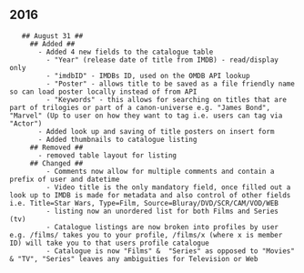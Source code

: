 ## 2016 ##
	   ## August 31 ##
	     ## Added ##
		   - Added 4 new fields to the catalogue table
		     - "Year" (release date of title from IMDB) - read/display only
			 - "imdbID" - IMDBs ID, used on the OMDB API lookup
			 - "Poster" - allows title to be saved as a file friendly name so can load poster locally instead of from API
			 - "Keywords" - this allows for searching on titles that are part of trilogies or part of a canon-universe e.g. "James Bond", "Marvel" (Up to user on how they want to tag i.e. users can tag via "Actor")
		   - Added look up and saving of title posters on insert form
		   - Added thumbnails to catalogue listing
		 ## Removed ##
		   - removed table layout for listing
		 ## Changed ##
			 - Comments now allow for multiple comments and contain a prefix of user and datetime
			 - Video title is the only mandatory field, once filled out a look up to IMDB is made for metadata and also control of other fields i.e. Title=Star Wars, Type=Film, Source=Bluray/DVD/SCR/CAM/VOD/WEB	
			 - listing now an unordered list for both Films and Series (tv)
			 - Catalogue listings are now broken into profiles by user e.g. /films/ takes you to your profile, /films/x (where x is member ID) will take you to that users profile catalogue
			 - Catalogue is now "Films" &  "Series" as opposed to "Movies" & "TV", "Series" leaves any ambiguities for Television or Web
